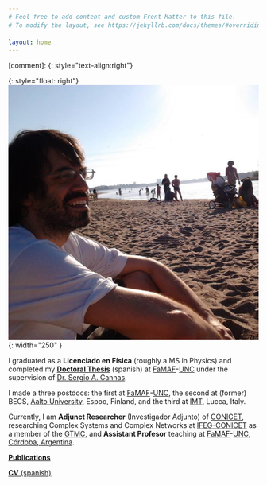 ```yaml
---
# Feel free to add content and custom Front Matter to this file.
# To modify the layout, see https://jekyllrb.com/docs/themes/#overriding-theme-defaults

layout: home
---
```


[comment]: {: style="text-align:right"}

{: style="float: right"}
![photo-myself](/assets/foto-playa.png#center){: width="250" }

I graduated as a **Licenciado en Física** (roughly a MS in Physics) and completed my [**Doctoral Thesis**][Thesis] (spanish) at [FaMAF][FaMAF]-[UNC][UNC] under the supervision of [Dr. Sergio A. Cannas][Cannas].
 
I made a three postdocs: the first at [FaMAF][FaMAF]-[UNC][UNC], the second at (former) BECS, [Aalto University][Aalto], Espoo, Finland, and the third at [IMT][IMT], Lucca, Italy.
 
Currently, I am **Adjunct Researcher** (Investigador Adjunto) of [CONICET][CONICET], researching Complex Systems and Complex Networks at [IFEG-CONICET][IFEG-CONICET] as a member of the [GTMC][GTMC], and **Assistant Profesor** teaching at [FaMAF][FaMAF]-[UNC][UNC], [Córdoba, Argentina][Cordoba-Argentina].
 
[**Publications**][Publications]

[**CV** (spanish)][CV-spanish]

[CV-english]: ...

[old-site]: https://juanperotti.blogspot.com/
[CONICET]: https://www.conicet.gov.ar/
[GTMC]: http://gtmc.famaf.unc.edu.ar/
[IFEG-CONICET]: https://www.famaf.unc.edu.ar/investigaci%C3%B3n/centros-de-investigaci%C3%B3n/instituto-de-fisica-enrique-gaviola/
[FaMAF]: https://www.famaf.unc.edu.ar/
[UNC]: https://www.unc.edu.ar/
[Cordoba-Argentina]: https://en.wikipedia.org/wiki/C%C3%B3rdoba,_Argentina
[Cannas]: https://www.famaf.unc.edu.ar/~cannas/
[Thesis]: https://drive.google.com/file/d/0BwUyGXqAAw2aNGQyOWIxYTYtNjk5Mi00MmYzLTk3YTUtNjJkYjM2NTc4ZmNm/view?usp=sharing&resourcekey=0-V7J9hi2AD9YVlk66Z05-TA
[BECS]: http://www.becs.tkk.fi/
[Aalto]: https://www.aalto.fi/en
[IMT]: https://www.imtlucca.it/
[Publications]: https://scholar.google.com/citations?user=ecf23cwAAAAJ&hl=en
[CV-spanish]: https://drive.google.com/file/d/1m4qvpSYleXSRrcciNsMQgdU5koZ3yc5R/view?usp=sharing
[CV-english]: ...
